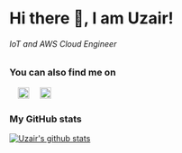 # Hi there 👋, I am Uzair!

###### _IoT and AWS Cloud Engineer_

### You can also find me on

[<img src='https://cdn.jsdelivr.net/npm/simple-icons@v3/icons/gmail.svg' alt='gmail' height='20px' style="padding-left: 15px">](mailto:ubcasim@googlemail.com)
[<img src='https://cdn.jsdelivr.net/npm/simple-icons@3.0.1/icons/linkedin.svg' alt='linkedin' height='20px' style="padding-left: 15px">](https://www.linkedin.com/in/uzair-bin-asim/)

### My GitHub stats

[![Uzair's github stats](https://github-readme-stats.vercel.app/api?username=uzair05&count_private=true&show_icons=true&theme=dracula)](https://github.com/Uzair05)

<!--
This is a ✨ _special_ ✨ repository because its `README.md` (this file) appears on your GitHub profile.

Here are some ideas to get you started:

- 🔭 I’m currently working on ...
- 🌱 I’m currently learning ...
- 👯 I’m looking to collaborate on ...
- 🤔 I’m looking for help with ...
- 💬 Ask me about ...
- 📫 How to reach me: ...
- 😄 Pronouns: ...
- ⚡ Fun fact: ...
-->
